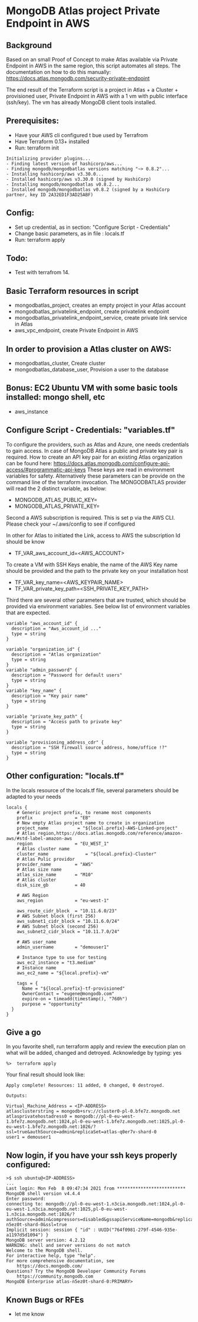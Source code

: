 # MongoDB Atlas project Private Endpoint in AWS

## Background
Based on an small Proof of Concept to make Atlas available via Private Endpoint in AWS in the same region, this script automates all steps. 
The documentation on how to do this manually: https://docs.atlas.mongodb.com/security-private-endpoint 

The end result of the Terraform script is a project in Atlas + a Cluster + provisioned user, Private Endpoint in AWS with a 1 vm with public interface (ssh/key).
The vm has already MongoDB client tools installed.

## Prerequisites:
* Have your AWS cli configured t bue used by Terrafrom
* Have Terraform 0.13+ installed
* Run: terraform init 

```
Initializing provider plugins...
- Finding latest version of hashicorp/aws...
- Finding mongodb/mongodbatlas versions matching "~> 0.8.2"...
- Installing hashicorp/aws v3.30.0...
- Installed hashicorp/aws v3.30.0 (signed by HashiCorp)
- Installing mongodb/mongodbatlas v0.8.2...
- Installed mongodb/mongodbatlas v0.8.2 (signed by a HashiCorp partner, key ID 2A32ED1F3AD25ABF)
```

## Config:
* Set up credential, as in section: "Configure Script - Credentials"
* Change basic parameters, as in file : locals.tf
* Run: terraform apply

## Todo:
* Test with terrafrom 14. 

## Basic Terraform resources in script
* mongodbatlas_project,  creates an empty project in your Atlas account
* mongodbatlas_privatelink_endpoint, create privatelink endpoint
* mongodbatlas_privatelink_endpoint_service, create private link service in Atlas
* aws_vpc_endpoint, create Private Endpoint in AWS

## In order to provision a Atlas cluster on AWS:
* mongodbatlas_cluster, Create cluster 
* mongodbatlas_database_user, Provision a user to the database

## Bonus: EC2 Ubuntu VM with some basic tools installed: mongo shell, etc
* aws_instance
    
## Configure Script - Credentials: "variables.tf"

To configure the providers, such as Atlas and Azure, one needs credentials to gain access.
In case of MongoDB Atlas a public and private key pair is required. 
How to create an API key pair for an existing Atlas organization can be found here:
https://docs.atlas.mongodb.com/configure-api-access/#programmatic-api-keys
These keys are read in environment variables for safety. Alternatively these parameters
can be provide on the command line of the terraform invocation. The MONGODBATLAS provider will read
the 2 distinct variable, as below:

* MONGODB_ATLAS_PUBLIC_KEY=<PUBLICKEY>
* MONGODB_ATLAS_PRIVATE_KEY=<PRIVATEKEY>

Second a AWS subscription is required.  This is set p via the AWS CLI.
Please check your ~/.aws/config to see if configured

In other for Atlas to initiated the Link, access to AWS the subscription
Id should be know

* TF_VAR_aws_account_id=<AWS_ACCOUNT>

To create a VM with SSH Keys enable, the name of the AWS Key name should be provided
and the path to the private key on your installation host
* TF_VAR_key_name=<AWS_KEYPAIR_NAME>
* TF_VAR_private_key_path=<SSH_PRIVATE_KEY_PATH>

Third there are several other parameters that are trusted, which should be provided via environment variables. See below list of environment variables that are expected.

```
variable "aws_account_id" {
  description = "Aws_account_id ..."
  type = string
}

variable "organization_id" {
  description = "Atlas organization"
  type = string
} 
variable "admin_password" {
  description = "Password for default users"
  type = string
}
variable "key_name" {
  description = "Key pair name"
  type = string
}

variable "private_key_path" {
  description = "Access path to private key"
  type = string
}

variable "provisioning_address_cdr" {
  description = "SSH firewall source address, home/office !?"
  type = string
}
```

## Other configuration: "locals.tf"

In the locals resource of the locals.tf file, several parameters should be adapted to your needs
```
locals {
    # Generic project prefix, to rename most components
    prefix                = "EB"    
    # New empty Atlas project name to create in organization
    project_name           = "${local.prefix}-AWS-Linked-project"
    # Atlas region,https://docs.atlas.mongodb.com/reference/amazon-aws/#std-label-amazon-aws
    region                = "EU_WEST_1"
    # Atlas cluster name
    cluster_name		      = "${local.prefix}-Cluster"    
    # Atlas Pulic providor
    provider_name         = "AWS"
    # Atlas size name 
    atlas_size_name       = "M10"
    # Atlas cluster 
    disk_size_gb          = 40

    # AWS Region
    aws_region            = "eu-west-1"

    aws_route_cidr_block  = "10.11.6.0/23"
    # AWS Subnet block (first 256)
    aws_subnet1_cidr_block = "10.11.6.0/24"
    # AWS Subnet block (second 256)
    aws_subnet2_cidr_block = "10.11.7.0/24"

    # AWS user_name
    admin_username        = "demouser1"
  
    # Instance type to use for testing
    aws_ec2_instance = "t3.medium"
    # Instance name
    aws_ec2_name = "${local.prefix}-vm"

    tags = { 
      Name = "${local.prefix}-tf-provisioned"
      OwnerContact = "eugene@mongodb.com"
      expire-on = timeadd(timestamp(), "760h")
      purpose = "opportunity"
  }
}
```

## Give a go

In you favorite shell, run terraform apply and review the execution plan on what will be added, changed and detroyed. Acknowledge by typing: yes 

```
%>  terraform apply
```

Your final result should look like:
```
Apply complete! Resources: 11 added, 0 changed, 0 destroyed.

Outputs:

Virtual_Machine_Address = <IP-ADDRESS>
atlasclusterstring = mongodb+srv://cluster0-pl-0.bfe7z.mongodb.net
atlasprivatehostadress0 = mongodb://pl-0-eu-west-1.bfe7z.mongodb.net:1024,pl-0-eu-west-1.bfe7z.mongodb.net:1025,pl-0-eu-west-1.bfe7z.mongodb.net:1026/?ssl=true&authSource=admin&replicaSet=atlas-q0er7v-shard-0
user1 = demouser1

```

## Now login, if you have your ssh keys properly configured:
```
>$ ssh ubuntu@<IP-ADDRESS>
...
Last login: Mon Feb  8 09:47:34 2021 from **************************
MongoDB shell version v4.4.4
Enter password: 
connecting to: mongodb://pl-0-eu-west-1.n3cia.mongodb.net:1024,pl-0-eu-west-1.n3cia.mongodb.net:1025,pl-0-eu-west-1.n3cia.mongodb.net:1026/?authSource=admin&compressors=disabled&gssapiServiceName=mongodb&replicaSet=atlas-n5ez0t-shard-0&ssl=true
Implicit session: session { "id" : UUID("764f0981-279f-4546-935e-a1197d5d1094") }
MongoDB server version: 4.2.12
WARNING: shell and server versions do not match
Welcome to the MongoDB shell.
For interactive help, type "help".
For more comprehensive documentation, see
	https://docs.mongodb.com/
Questions? Try the MongoDB Developer Community Forums
	https://community.mongodb.com
MongoDB Enterprise atlas-n5ez0t-shard-0:PRIMARY> 
```
 
## Known Bugs or RFEs
* let me know
